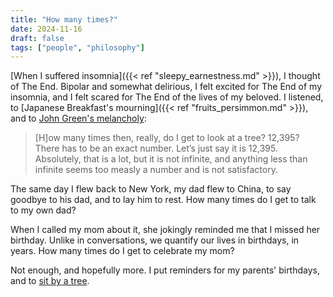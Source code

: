 ```yaml
---
title: "How many times?"
date: 2024-11-16
draft: false
tags: ["people", "philosophy"]
---
```

[When I suffered insomnia]({{< ref "sleepy_earnestness.md" >}}), I thought of The End. Bipolar and somewhat delirious, I felt excited for The End of my insomnia, and I felt scared for The End of the lives of my beloved. I listened, to [Japanese Breakfast's mourning]({{< ref "fruits_persimmon.md" >}}), and to [John Green's melancholy](https://www.wnycstudios.org/podcasts/anthropocene-reviewed/episodes/anthropocene-reviewed-auld-lang-syne?tab=transcript):
> [H]ow many times then, really, do I get to look at a tree? 12,395? There has to be an exact number. Let’s just say it is 12,395. Absolutely, that is a lot, but it is not infinite, and anything less than infinite seems too measly a number and is not satisfactory.

The same day I flew back to New York, my dad flew to China, to say goodbye to his dad, and to lay him to rest. How many times do I get to talk to my own dad?

When I called my mom about it, she jokingly reminded me that I missed her birthday. Unlike in conversations, we quantify our lives in birthdays, in years. How many times do I get to celebrate my mom?

Not enough, and hopefully more. I put reminders for my parents' birthdays, and to [sit by a tree](https://genius.com/Dan-deacon-sat-by-a-tree-lyrics).